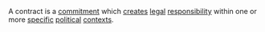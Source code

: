 A contract is a [commitment](https://github.com/gcassel/Modular-Organization-Terminology/blob/master/terms/commitment.md) which [creates](https://github.com/gcassel/Modular-Organization-Terminology/blob/master/terms/creation.md) [legal](https://github.com/gcassel/Modular-Organization-Terminology/blob/master/terms/legal.md) [responsibility](https://github.com/gcassel/Modular-Organization-Terminology/blob/master/terms/responsibility.md) within one or more [specific](https://github.com/gcassel/Modular-Organization-Terminology/blob/master/terms/specific.md) [political](https://github.com/gcassel/Modular-Organization-Terminology/blob/master/terms/politics.md) [contexts](https://github.com/gcassel/Modular-Organization-Terminology/blob/master/terms/context.md).

